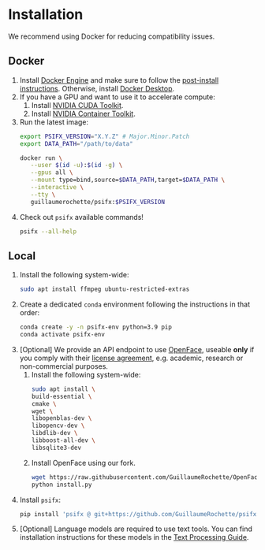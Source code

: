 # Installation

We recommend using Docker for reducing compatibility issues.

## Docker

1. Install [Docker Engine](https://docs.docker.com/engine/install/#server) and make sure to follow
   the [post-install instructions](https://docs.docker.com/engine/install/linux-postinstall/). Otherwise,
   install [Docker Desktop](https://docs.docker.com/desktop/).
2. If you have a GPU and want to use it to accelerate compute:
    1. Install [NVIDIA CUDA Toolkit](https://developer.nvidia.com/cuda-downloads).
    2. Install [NVIDIA Container Toolkit](https://docs.nvidia.com/datacenter/cloud-native/container-toolkit/latest/index.html).
3. Run the latest image:
   ```bash
   export PSIFX_VERSION="X.Y.Z" # Major.Minor.Patch
   export DATA_PATH="/path/to/data" 
   
   docker run \
      --user $(id -u):$(id -g) \
      --gpus all \
      --mount type=bind,source=$DATA_PATH,target=$DATA_PATH \
      --interactive \
      --tty \
      guillaumerochette/psifx:$PSIFX_VERSION
   ```
4. Check out `psifx` available commands!
   ```bash
   psifx --all-help
   ```

## Local

1. Install the following system-wide:
   ```bash
   sudo apt install ffmpeg ubuntu-restricted-extras
   ```
2. Create a dedicated `conda` environment following the instructions in that order:
   ```bash
   conda create -y -n psifx-env python=3.9 pip
   conda activate psifx-env
   ```
3. [Optional] We provide an API endpoint to use [OpenFace](https://github.com/TadasBaltrusaitis/OpenFace), useable **only** if you
   comply with
   their [license agreement](https://github.com/TadasBaltrusaitis/OpenFace/blob/master/OpenFace-license.txt), e.g.
   academic, research or non-commercial purposes.
    1. Install the following system-wide:
       ```bash
       sudo apt install \
       build-essential \
       cmake \
       wget \
       libopenblas-dev \
       libopencv-dev \
       libdlib-dev \
       libboost-all-dev \
       libsqlite3-dev
       ```
    2. Install OpenFace using our fork.
       ```bash
       wget https://raw.githubusercontent.com/GuillaumeRochette/OpenFace/master/install.py && \
       python install.py
       ```
4. Install `psifx`:
   ```bash
   pip install 'psifx @ git+https://github.com/GuillaumeRochette/psifx.git'
   ```
5. [Optional] Language models are required to use text tools. You can find installation instructions for these models in the [Text Processing Guide](text.md).